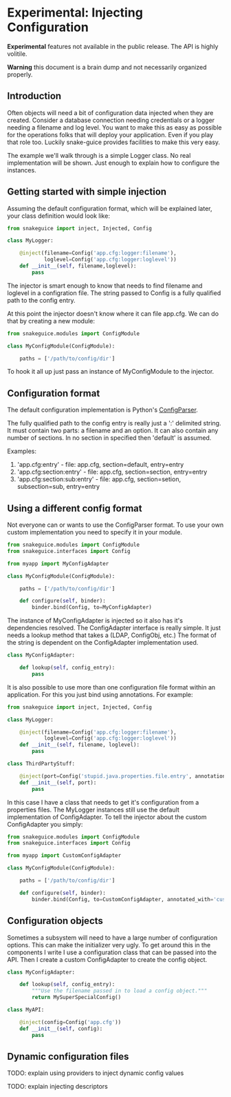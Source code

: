 # Experimental: Injecting Configuration
**Experimental** features not available in the public release. The API is highly volitile.

**Warning** this document is a brain dump and not necessarily organized properly.

## Introduction

Often objects will need a bit of configuration data injected when they are created. Consider a database connection needing credentials or a logger needing a filename and log level. You want to make this as easy as possible for the operations folks that will deploy your application. Even if you play that role too. Luckily snake-guice provides facilities to make this very easy.

The example we'll walk through is a simple Logger class. No real implementation will be shown. Just enough to explain how to configure the instances.

## Getting started with simple injection

Assuming the default configuration format, which will be explained later, your class definition would look like:
```python
from snakeguice import inject, Injected, Config

class MyLogger:

    @inject(filename=Config('app.cfg:logger:filename'),
            loglevel=Config('app.cfg:logger:loglevel'))
    def __init__(self, filename,loglevel):
        pass
```

The injector is smart enough to know that needs to find filename and loglevel in a configration file. The string passed to Config is a fully qualified path to the config entry.

At this point the injector doesn't know where it can file app.cfg. We can do that by creating a new module:
```python
from snakeguice.modules import ConfigModule

class MyConfigModule(ConfigModule):

    paths = ['/path/to/config/dir']
```

To hook it all up just pass an instance of MyConfigModule to the injector.

## Configuration format
The default configuration implementation is Python's [ConfigParser](http://docs.python.org/library/configparser.html).

The fully qualified path to the config entry is really just a ':' delimited string. It must contain two parts: a filename and an option. It can also contain any number of sections. In no section in specified then 'default' is assumed.

Examples:
  1. 'app.cfg:entry' - file: app.cfg, section=default, entry=entry
  1. 'app.cfg:section:entry' - file: app.cfg, section=section, entry=entry
  1. 'app.cfg:section:sub:entry' - file: app.cfg, section=setion, subsection=sub, entry=entry

## Using a different config format

Not everyone can or wants to use the ConfigParser format. To use your own custom implementation you need to specify it in your module.

```python
from snakeguice.modules import ConfigModule
from snakeguice.interfaces import Config

from myapp import MyConfigAdapter

class MyConfigModule(ConfigModule):

    paths = ['/path/to/config/dir']

    def configure(self, binder):
        binder.bind(Config, to=MyConfigAdapter)
```

The instance of MyConfigAdapter is injected so it also has it's dependencies resolved. The ConfigAdapter interface is really simple. It just needs a lookup method that takes a (LDAP, ConfigObj, etc.) The format of the string is dependent on the ConfigAdapter implementation used.

```python
class MyConfigAdapter:

    def lookup(self, config_entry):
        pass
```

It is also possible to use more than one configuration file format within an application. For this you just bind using annotations. For example:
```python
from snakeguice import inject, Injected, Config

class MyLogger:

    @inject(filename=Config('app.cfg:logger:filename'),
            loglevel=Config('app.cfg:logger:loglevel'))
    def __init__(self, filename, loglevel):
        pass

class ThirdPartyStuff:

    @inject(port=Config('stupid.java.properties.file.entry', annotation='custom')
    def __init__(self, port):
        pass
```

In this case I have a class that needs to get it's configuration from a properties files. The MyLogger instances still use the default implementation of ConfigAdapter. To tell the injector about the custom ConfigAdapter you simply:
```python
from snakeguice.modules import ConfigModule
from snakeguice.interfaces import Config

from myapp import CustomConfigAdapter

class MyConfigModule(ConfigModule):

    paths = ['/path/to/config/dir']

    def configure(self, binder):
        binder.bind(Config, to=CustomConfigAdapter, annotated_with='custom')
```

## Configuration objects

Sometimes a subsystem will need to have a large number of configuration options. This can make the initializer very ugly. To get around this in the components I write I use a configuration class that can be passed into the API. Then I create a custom ConfigAdapter to create the config object.

```python
class MyConfigAdapter:

    def lookup(self, config_entry):
        """Use the filename passed in to load a config object."""
        return MySuperSpecialConfig()

class MyAPI:

    @inject(config=Config('app.cfg'))
    def __init__(self, config):
        pass
```

## Dynamic configuration files

TODO: explain using providers to inject dynamic config values

TODO: explain injecting descriptors
